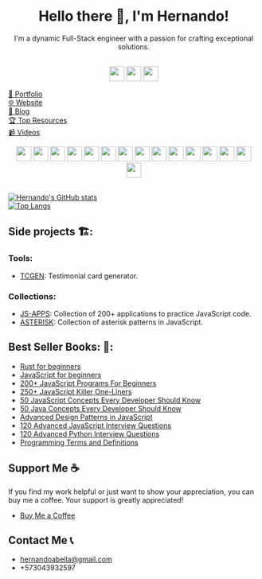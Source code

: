 <div align="center"><h1>Hello there 👋, I'm Hernando!</h1></div>
<div align="center">I'm a dynamic Full-Stack engineer with a passion for crafting exceptional solutions.</div>
<br/>
<p align="center" width="100%">
  <a href="https://www.x.com/hernandoabella"><img src="https://cdn2.iconfinder.com/data/icons/threads-by-instagram/24/x-logo-twitter-new-brand-64.png" width="30px"/></a>
  <a href="https://www.instagram.com/hernandoabella"><img src="https://cdn2.iconfinder.com/data/icons/social-media-2285/512/1_Instagram_colored_svg_1-64.png" width="30px"/></a>
  <a href="https://www.tiktok.com/@hernandoabella"><img src="https://cdn0.iconfinder.com/data/icons/font-awesome-brands-vol-2/512/tiktok-64.png" width="30px"/></a>
  
</p>

[🤵 Portfolio](https://portfolio-ek7lh6cli-hernandoabella.vercel.app/) <br/>
[🌐 Website](https://www.hernandoabella.com) <br/>
[📝 Blog](https://medium.com/@hernandoabella) <br/>
[🏆 Top Resources](https://hernandoabella.com/resources/) <br/>
[📹 Videos](https://youtube.com/c/hernandoabella)

<div align="center">
  <span><img src="https://cdn.jsdelivr.net/gh/devicons/devicon/icons/html5/html5-original.svg" width="30px"/></span>
  <span><img src="https://cdn.jsdelivr.net/gh/devicons/devicon/icons/css3/css3-original.svg" width="30px"/></span>
  <span><img src="https://cdn.jsdelivr.net/gh/devicons/devicon/icons/javascript/javascript-original.svg" width="30px"/></span>
  <span><img src="https://cdn.jsdelivr.net/gh/devicons/devicon/icons/tailwindcss/tailwindcss-plain.svg" width="30px"/></span> 
  <span><img src="https://cdn.jsdelivr.net/gh/devicons/devicon/icons/typescript/typescript-original.svg" width="30px"/></span>
  <span><img src="https://cdn.jsdelivr.net/gh/devicons/devicon/icons/react/react-original.svg" width="30px"/></span>
  <span><img src="https://cdn.jsdelivr.net/gh/devicons/devicon/icons/express/express-original.svg" width="30px"/></span>
  <span><img src="https://cdn.jsdelivr.net/gh/devicons/devicon/icons/nodejs/nodejs-original-wordmark.svg" width="30px"/></span>
  <span><img src="https://cdn.jsdelivr.net/gh/devicons/devicon/icons/nextjs/nextjs-original.svg" width="30px"/></span>
  <span><img src="https://cdn.jsdelivr.net/gh/devicons/devicon/icons/vscode/vscode-original.svg" width="30px"/></span>
  <span><img src="https://cdn.jsdelivr.net/gh/devicons/devicon/icons/bash/bash-original.svg" width="30px"/></span>
  <span><img src="https://cdn.jsdelivr.net/gh/devicons/devicon/icons/git/git-original.svg" width="30px"/></span>
  <span><img src="https://cdn.jsdelivr.net/gh/devicons/devicon/icons/github/github-original.svg" width="30px"/></span>
  <span><img src="https://cdn.jsdelivr.net/gh/devicons/devicon/icons/canva/canva-original.svg" width="30px"/></span>
  <span><img src="https://cdn.jsdelivr.net/gh/devicons/devicon/icons/figma/figma-original.svg" width="30px"/></span>
</div>

<br/>

[![Hernando's GitHub stats](https://github-readme-stats.vercel.app/api?username=hernandoabella)](https://github.com/hernandoabella/github-readme-stats)
<br/>
[![Top Langs](https://github-readme-stats.vercel.app/api/top-langs/?username=hernandoabella)](https://github.com/hernandoabella/github-readme-stats)

## Side projects 🏗️:
### Tools:
- [TCGEN](https://github.com/hernandoabella/testimonial-card-generator): Testimonial card generator.
### Collections:
- [JS-APPS](https://github.com/hernandoabella/js-apps): Collection of 200+ applications to practice JavaScript code.
- [ASTERISK](https://github.com/hernandoabella/asterisk): Collection of asterisk patterns in JavaScript.

## Best Seller Books: 🏪:

- [Rust for beginners](https://www.amazon.com/Rust-Beginners-Lets-Learn-together/dp/B0CT3NP1JB)
- [JavaScript for beginners](https://www.amazon.com/JavaScript-Beginners-Hernando-Abella/dp/B0CRHYGXNC)
- [200+ JavaScript Programs For Beginners](https://www.amazon.com/JavaScript-Programs-Beginners-Hernando-Abella/dp/B0CQ5KVQGH)
- [250+ JavaScript Killer One-Liners](https://www.amazon.com/Hernando-Abella/dp/B0CN58RHGF)
- [50 JavaScript Concepts Every Developer Should Know](https://www.amazon.com/Hernando-Abella-ebook/dp/B0CNC4WZT6)
- [50 Java Concepts Every Developer Should Know](https://www.amazon.com/Java-Concepts-Every-Developer-Should-ebook/dp/B0CPPZ1BVM)
- [Advanced Design Patterns in JavaScript](https://www.amazon.com/Design-Patterns-JavaScript-Optimizing-applications/dp/B0CNWGV8W5)
- [120 Advanced JavaScript Interview Questions](https://www.amazon.com/120-Advanced-JavaScript-Interview-Questions/dp/B0CL9ZKTLV)
- [120 Advanced Python Interview Questions](https://www.amazon.com/dp/B0CLM68FNR)
- [Programming Terms and Definitions](https://www.amazon.com/-/es/Hernando-Abella-ebook/dp/B0CN2R71Y7)


## Support Me ☕
If you find my work helpful or just want to show your appreciation, you can buy me a coffee. Your support is greatly appreciated!
- [Buy Me a Coffee](https://www.buymeacoffee.com/hernandoabella)

## Contact Me 📞
- hernandoabella@gmail.com <br/>
- +573043932597

